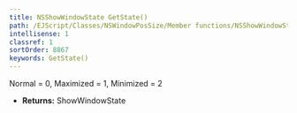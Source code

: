 ```yaml
---
title: NSShowWindowState GetState()
path: /EJScript/Classes/NSWindowPosSize/Member functions/NSShowWindowState GetState()
intellisense: 1
classref: 1
sortOrder: 8867
keywords: GetState()
---
```



Normal = 0, Maximized = 1, Minimized = 2



* **Returns:** ShowWindowState


